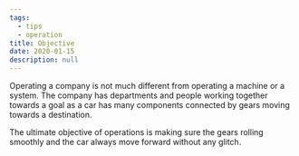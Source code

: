 ```yaml
---
tags: 
  - tips
  - operation
title: Objective
date: 2020-01-15
description: null
---
```


Operating a company is not much different from operating a machine or a system. The company has departments and people working together towards a goal as a car has many components connected by gears moving towards a destination.

The ultimate objective of operations is making sure the gears rolling smoothly and the car always move forward without any glitch.

